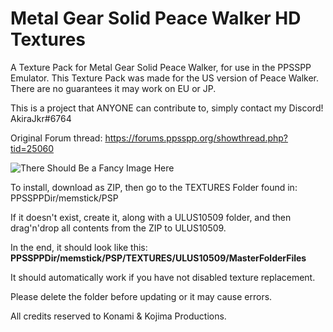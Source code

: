 # Metal Gear Solid Peace Walker HD Textures
A Texture Pack for Metal Gear Solid Peace Walker, for use in the PPSSPP Emulator.
This Texture Pack was made for the US version of Peace Walker. There are no guarantees it may work on EU or JP.

This is a project that ANYONE can contribute to, simply contact my Discord! AkiraJkr#6764

Original Forum thread: https://forums.ppsspp.org/showthread.php?tid=25060 

![There Should Be a Fancy Image Here](https://i.imgur.com/ZHzzqeI.png)

To install, download as ZIP, then go to the TEXTURES Folder found in:
PPSSPPDir/memstick/PSP

If it doesn't exist, create it, along with a ULUS10509 folder, and then drag'n'drop all contents from the ZIP to ULUS10509.

In the end, it should look like this: **PPSSPPDir/memstick/PSP/TEXTURES/ULUS10509/MasterFolderFiles**

It should automatically work if you have not disabled texture replacement.

Please delete the folder before updating or it may cause errors.

All credits reserved to Konami & Kojima Productions.
